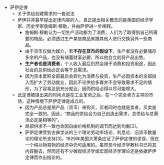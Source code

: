 - 萨伊定律
	- 关于供给创建需求的一套说法
	- 萨伊并非最早提出定律内容的人，真正提出相关概念的是英国的经济学家、历史学家詹姆斯·穆勒，并由萨伊进一步阐释。
		- 詹姆斯·穆勒认为一切生产活动都为了消费，人们为了取得到自己所需要的物品，必须透过生产某些商品来跟其他人进行交换另外一些商品。
		- 由于货币仅做为媒介，若**不存在货币的假设下**，生产者没有必要储存多余的产品，也没有储蓄财富必要，所以他会立刻将产品出售。
		- **生产者也是消费者**，个人收入最后仍然会用于消费和投资用途，因此社会的总供给必定会等于总需求。
		- 因为资本累积全部最后会转化为消费与投资，生产必因资本的全部投入而扩大了劳动就业，因此不论供给多寡并不会导致需求不足的情形，为了容易达到充分就业，因而供给必得以尽可能增大。
	- 此定律被提出来的时间点是在工业革命之后，在一个完全卖方主导的市场，这种情境下萨伊定律是成立的。
		- 因为产品总是用产品（货币）来购买，买者同时也就是卖者，买卖是完全一致的。因此，“商品的供给会为自己创造出需求，总供给与总需求必定是相等的”。
		- 局部供求不一致也会因自由价格机制的调节而达到均衡[2]。
		- 萨伊定律受到古典学派的三个理论劳动市场论、利息论、旧货币数量论的理论所支持[3]。1929年美国大萧条应证了萨伊定律的谬误，但在一个纯以物易物的经济中仍可适用的。虽然现今经济学教科书已将其内容删去，然而还有不少微观经济学或宏观经济学理论还是依据萨伊定律而作出结论的。